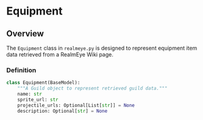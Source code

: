 # Equipment

## Overview

The `Equipment` class in `realmeye.py` is designed to represent equipment item data retrieved from a RealmEye Wiki page.

### Definition

```py
class Equipment(BaseModel):
    """A Guild object to represent retrieved guild data."""
    name: str
    sprite_url: str
    projectile_urls: Optional[List[str]] = None
    description: Optional[str] = None

```
